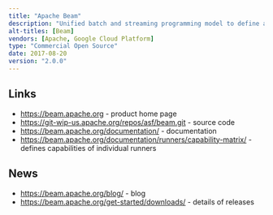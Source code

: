 ```yaml
---
title: "Apache Beam"
description: "Unified batch and streaming programming model to define and execute portable data processing pipelines. Originating from the Google Dataflow model, focuses on unifying both styles of processing by treating static data sets as streams (which happen to have a beginning and an end), while achieving data correctness and the ability to handle late-arriving data through a set of abstractions and concepts that give users control over estimated quality of arrived data (completeness), duration to wait for results (latency) and how much speculative/redundant computation to do (cost). Allows business logic, data characteristics and trade-off strategies to be defined via different programming languages through pluggable language SDKs (includes Java and Python) and provides a pluggable runtime platform through pipeline runners. Comes with a direct runner for development and testing pipelines in a non-distributed environment, Apache Apex, Flink, Spark, and Gearpump runners for executing pipelines on premise, distributed execution platforms or on self-managed cloud deployments, a Dataflow runner for execution on the Google Cloud Platform and a growing set of connectors that allow pipelines to read and write data to various data storage systems (IOs). An Apache project, graduating in January 2017, having been originally opened sourced in January 2016 by Google. Written in Java and Python and under active development with a large number of contributors including Google, data Artisans, Talend and PayPal."
alt-titles: [Beam]
vendors: [Apache, Google Cloud Platform]
type: "Commercial Open Source"
date: 2017-08-20
version: "2.0.0"
---
```

## Links

* <https://beam.apache.org> - product home page
* <https://git-wip-us.apache.org/repos/asf/beam.git> - source code
* <https://beam.apache.org/documentation/> - documentation
* <https://beam.apache.org/documentation/runners/capability-matrix/> - defines capabilities of individual runners

## News

* <https://beam.apache.org/blog/> - blog
* <https://beam.apache.org/get-started/downloads/> - details of releases
